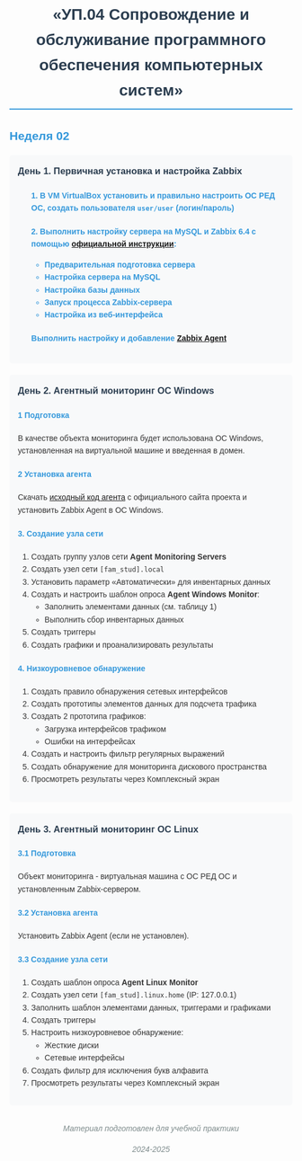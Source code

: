<div style="font-family: Arial, sans-serif; font-size: 14px; line-height: 1.6; color: #333; max-width: 800px; margin: 0 auto;">

<h1 align="center" style="color: #2c3e50; border-bottom: 2px solid #3498db; padding-bottom: 10px;">«УП.04 Сопровождение и обслуживание программного обеспечения компьютерных систем» </h1>
<h2 style="color: #3498db;">Неделя 02</h2>

<div style="background-color: #f8f9fa; padding: 15px; border-radius: 5px; margin-bottom: 20px;">
<h3 style="color: #2c3e50; margin-top: 0;">День 1. Первичная установка и настройка Zabbix</h3>

<ol>
<h4 style="color: #3498db;">1. В VM VirtualBox установить и правильно настроить ОС РЕД ОС, создать пользователя <code>user/user</code> (логин/пароль)</h4>
<h4 style="color: #3498db;">2. Выполнить настройку сервера на MySQL и Zabbix 6.4 с помощью <a href="https://redos.red-soft.ru/base/redos-8_0/8_0-administation/8_0-monitoring/8_0-zabbix/8_0-zabbix64-mysql/" target="_blank">официальной инструкции</a>:
    <ul>
    <li>Предварительная подготовка сервера</li>
    <li>Настройка сервера на MySQL</li>
    <li>Настройка базы данных</li>
    <li>Запуск процесса Zabbix-сервера</li>
    <li>Настройка из веб-интерфейса</li>
    </ul>
</h4>
<h4 style="color: #3498db;">Выполнить настройку и добавление <a href="https://www.zabbix.com/documentation/6.4/ru/manual/concepts/agent" target="_blank">Zabbix Agent</a></h4>
</ol>
</div>

<div style="background-color: #f8f9fa; padding: 15px; border-radius: 5px; margin-bottom: 20px;">
<h3 style="color: #2c3e50; margin-top: 0;">День 2. Агентный мониторинг ОС Windows</h3>

<h4 style="color: #3498db;">1 Подготовка</h4>
<p>В качестве объекта мониторинга будет использована ОС Windows, установленная на виртуальной машине и введенная в домен.</p>

<h4 style="color: #3498db;">2 Установка агента</h4>
<p>Скачать <a href="https://cdn.zabbix.com/zabbix/binaries/stable/6.4/6.4.21/" target="_blank">исходный код агента</a> с официального сайта проекта и установить Zabbix Agent в ОС Windows.</p>

<h4 style="color: #3498db;">3. Создание узла сети</h4>
<ol>
<li>Создать группу узлов сети <strong>Agent Monitoring Servers</strong></li>
<li>Создать узел сети <code>[fam_stud].local</code></li>
<li>Установить параметр «Автоматически» для инвентарных данных</li>
<li>Создать и настроить шаблон опроса <strong>Agent Windows Monitor</strong>:
    <ul>
    <li>Заполнить элементами данных (см. таблицу 1)</li>
    <li>Выполнить сбор инвентарных данных</li>
    </ul>
</li>
<li>Создать триггеры</li>
<li>Создать графики и проанализировать результаты</li>
</ol>

<h4 style="color: #3498db;">4. Низкоуровневое обнаружение</h4>
<ol>
<li>Создать правило обнаружения сетевых интерфейсов</li>
<li>Создать прототипы элементов данных для подсчета трафика</li>
<li>Создать 2 прототипа графиков:
    <ul>
    <li>Загрузка интерфейсов трафиком</li>
    <li>Ошибки на интерфейсах</li>
    </ul>
</li>
<li>Создать и настроить фильтр регулярных выражений</li>
<li>Создать обнаружение для мониторинга дискового пространства</li>
<li>Просмотреть результаты через Комплексный экран</li>
</ol>
</div>

<div style="background-color: #f8f9fa; padding: 15px; border-radius: 5px; margin-bottom: 20px;">
<h3 style="color: #2c3e50; margin-top: 0;">День 3. Агентный мониторинг ОС Linux</h3>

<h4 style="color: #3498db;">3.1 Подготовка</h4>
<p>Объект мониторинга - виртуальная машина с ОС РЕД ОС и установленным Zabbix-сервером.</p>

<h4 style="color: #3498db;">3.2 Установка агента</h4>
<p>Установить Zabbix Agent (если не установлен).</p>

<h4 style="color: #3498db;">3.3 Создание узла сети</h4>
<ol>
<li>Создать шаблон опроса <strong>Agent Linux Monitor</strong></li>
<li>Создать узел сети <code>[fam_stud].linux.home</code> (IP: 127.0.0.1)</li>
<li>Заполнить шаблон элементами данных, триггерами и графиками</li>
<li>Создать триггеры</li>
<li>Настроить низкоуровневое обнаружение:
    <ul>
    <li>Жесткие диски</li>
    <li>Сетевые интерфейсы</li>
    </ul>
</li>
<li>Создать фильтр для исключения букв алфавита</li>
<li>Просмотреть результаты через Комплексный экран</li>
</ol>
</div>

<div style="text-align: center; margin-top: 30px; font-style: italic; color: #7f8c8d;">
<p>Материал подготовлен для учебной практики </p>
<p>2024-2025</p>
</div>

</div>
